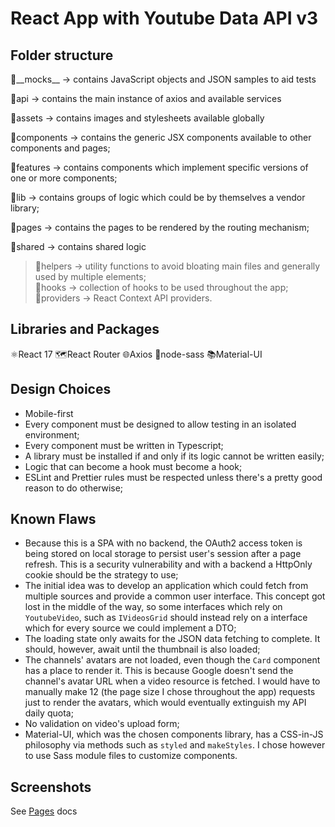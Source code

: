 # React App with Youtube Data API v3

## Folder structure

📂\_\_mocks\_\_ &rarr; contains JavaScript objects and JSON samples to aid tests

📂api &rarr; contains the main instance of axios and available services

📂assets &rarr; contains images and stylesheets available globally

📂components &rarr; contains the generic JSX components available to other components and pages;

📂features &rarr; contains components which implement specific versions of one or more components;

📂lib &rarr; contains groups of logic which could be by themselves a vendor library;

📂pages &rarr; contains the pages to be rendered by the routing mechanism;

📂shared &rarr; contains shared logic

> 📂helpers &rarr; utility functions to avoid bloating main files and generally used by multiple elements;<br />
> 📂hooks &rarr; collection of hooks to be used throughout the app;<br/>
> 📂providers &rarr; React Context API providers.

## Libraries and Packages

⚛️React 17
🗺️React Router
🌐Axios
🎇node-sass
📚Material-UI

## Design Choices

- Mobile-first
- Every component must be designed to allow testing in an isolated environment;
- Every component must be written in Typescript;
- A library must be installed if and only if its logic cannot be written easily;
- Logic that can become a hook must become a hook;
- ESLint and Prettier rules must be respected unless there's a pretty good reason to do otherwise;

## Known Flaws

- Because this is a SPA with no backend, the OAuth2 access token is being stored on local storage to persist user's session after a page refresh. This is a security vulnerability and with a backend a HttpOnly cookie should be the strategy to use;
- The initial idea was to develop an application which could fetch from multiple sources and provide a common user interface. This concept got lost in the middle of the way, so some interfaces which rely on `YoutubeVideo`, such as `IVideosGrid` should instead rely on a interface which for every source we could implement a DTO;
- The loading state only awaits for the JSON data fetching to complete. It should, however, await until the thumbnail is also loaded;
- The channels' avatars are not loaded, even though the `Card` component has a place to render it. This is because Google doesn't send the channel's avatar URL when a video resource is fetched. I would have to manually make 12 (the page size I chose throughout the app) requests just to render the avatars, which would eventually extinguish my API daily quota;
- No validation on video's upload form;
- Material-UI, which was the chosen components library, has a CSS-in-JS philosophy via methods such as `styled` and `makeStyles`. I chose however to use Sass module files to customize components.

## Screenshots

See [Pages](./docs/pages.md) docs
